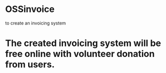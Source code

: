 # OSSinvoice
to create an invoicing system
# The created invoicing system will be free online with volunteer donation from users.
